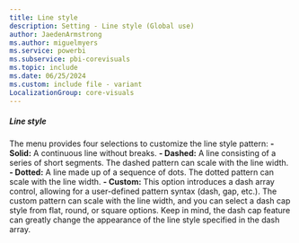 ```yaml
---
title: Line style
description: Setting - Line style (Global use)
author: JaedenArmstrong
ms.author: miguelmyers
ms.service: powerbi
ms.subservice: pbi-corevisuals
ms.topic: include
ms.date: 06/25/2024
ms.custom: include file - variant
LocalizationGroup: core-visuals
---
```

##### Line style

The menu provides four selections to customize the line style pattern:
**- Solid:** A continuous line without breaks.
**- Dashed:** A line consisting of a series of short segments. The dashed pattern can scale with the line width.
**- Dotted:** A line made up of a sequence of dots. The dotted pattern can scale with the line width.
**- Custom:** This option introduces a dash array control, allowing for a user-defined pattern syntax (dash, gap, etc.). The custom pattern can scale with the line width, and you can select a dash cap style from flat, round, or square options. Keep in mind, the dash cap feature can greatly change the appearance of the line style specified in the dash array.
